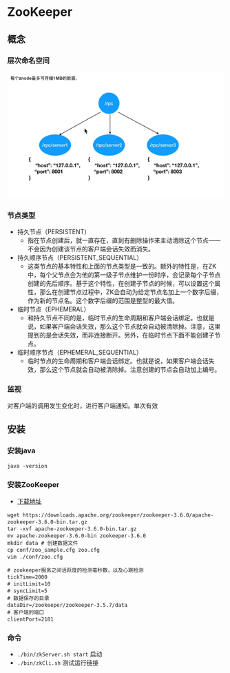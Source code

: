 # ZooKeeper

## 概念

### 层次命名空间

 ![](./images/1.png)

### 节点类型

- 持久节点（PERSISTENT）
  - 指在节点创建后，就一直存在，直到有删除操作来主动清除这个节点——不会因为创建该节点的客户端会话失效而消失。
- 持久顺序节点（PERSISTENT_SEQUENTIAL）
  - 这类节点的基本特性和上面的节点类型是一致的。额外的特性是，在ZK中，每个父节点会为他的第一级子节点维护一份时序，会记录每个子节点创建的先后顺序。基于这个特性，在创建子节点的时候，可以设置这个属性，那么在创建节点过程中，ZK会自动为给定节点名加上一个数字后缀，作为新的节点名。这个数字后缀的范围是整型的最大值。
- 临时节点（EPHEMERAL）
  - 和持久节点不同的是，临时节点的生命周期和客户端会话绑定。也就是说，如果客户端会话失效，那么这个节点就会自动被清除掉。注意，这里提到的是会话失效，而非连接断开。另外，在临时节点下面不能创建子节点。
- 临时顺序节点（EPHEMERAL_SEQUENTIAL）
  - 临时节点的生命周期和客户端会话绑定。也就是说，如果客户端会话失效，那么这个节点就会自动被清除掉。注意创建的节点会自动加上编号。

### 监视

对客户端的调用发生变化时，进行客户端通知。单次有效

## 安装

### 安装java

````
java -version
````

### 安装ZooKeeper

* [下载地址](https://zookeeper.apache.org/releases.html#download)

`````
wget https://downloads.apache.org/zookeeper/zookeeper-3.6.0/apache-zookeeper-3.6.0-bin.tar.gz
tar -xvf apache-zookeeper-3.6.0-bin.tar.gz
mv apache-zookeeper-3.6.0-bin zookeeper-3.6.0
mkdir data # 创建数据文件
cp conf/zoo_sample.cfg zoo.cfg
vim ./conf/zoo.cfg
`````

```
# zookeeper服务之间活跃度的检测毫秒数，以及心跳检测
tickTime=2000 
# initLimit=10
# syncLimit=5
# 数据保存的目录
dataDir=/zookeeper/zookeeper-3.5.7/data
# 客户端的端口
clientPort=2181
```

### 命令

* `./bin/zkServer.sh start` 启动
* `./bin/zkCli.sh` 测试运行链接





